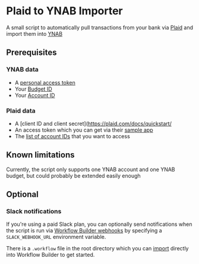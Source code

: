 # Plaid to YNAB Importer

A small script to automatically pull transactions from your bank via [Plaid](https://plaid.com/) and import them into [YNAB](https://www.youneedabudget.com/)

## Prerequisites

### YNAB data
- A [personal access token](https://api.youneedabudget.com/#personal-access-tokens)
- Your [Budget ID](https://api.youneedabudget.com/v1#/Budgets/getBudgets)
- Your [Account ID](https://api.youneedabudget.com/v1#/Accounts/getAccounts)

### Plaid data
- A [client ID and client secret](https://plaid.com/docs/quickstart/
- An access token which you can get via their [sample app](https://github.com/plaid/quickstart)
- The [list of account IDs](https://plaid.com/docs/quickstart/#auth-data) that you want to access

## Known limitations

Currently, the script only supports one YNAB account and one YNAB budget, but could probably be extended easily enough

## Optional

### Slack notifications

If you're using a paid Slack plan, you can optionally send notifications when the script is run via [Workflow Builder webhooks](https://slack.com/intl/en-ie/help/articles/360041352714-Create-workflows-using-webhooks) by specifying a `SLACK_WEBHOOK_URL` environment variable.

There is a `.workflow` file in the root directory which you can [import](https://slack.com/intl/en-ie/help/articles/360035209114-Automate-everyday-tasks-with-Workflow-Builder#import-a-file) directly into Workflow Builder to get started.